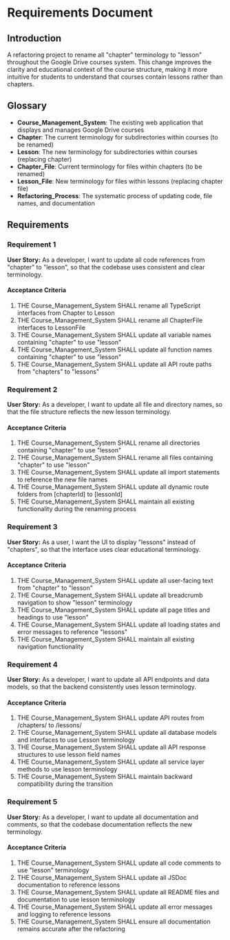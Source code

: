 # Requirements Document

## Introduction

A refactoring project to rename all "chapter" terminology to "lesson" throughout the Google Drive courses system. This change improves the clarity and educational context of the course structure, making it more intuitive for students to understand that courses contain lessons rather than chapters.

## Glossary

- **Course_Management_System**: The existing web application that displays and manages Google Drive courses
- **Chapter**: The current terminology for subdirectories within courses (to be renamed)
- **Lesson**: The new terminology for subdirectories within courses (replacing chapter)
- **Chapter_File**: Current terminology for files within chapters (to be renamed)
- **Lesson_File**: New terminology for files within lessons (replacing chapter file)
- **Refactoring_Process**: The systematic process of updating code, file names, and documentation

## Requirements

### Requirement 1

**User Story:** As a developer, I want to update all code references from "chapter" to "lesson", so that the codebase uses consistent and clear terminology.

#### Acceptance Criteria

1. THE Course_Management_System SHALL rename all TypeScript interfaces from Chapter to Lesson
2. THE Course_Management_System SHALL rename all ChapterFile interfaces to LessonFile
3. THE Course_Management_System SHALL update all variable names containing "chapter" to use "lesson"
4. THE Course_Management_System SHALL update all function names containing "chapter" to use "lesson"
5. THE Course_Management_System SHALL update all API route paths from "chapters" to "lessons"

### Requirement 2

**User Story:** As a developer, I want to update all file and directory names, so that the file structure reflects the new lesson terminology.

#### Acceptance Criteria

1. THE Course_Management_System SHALL rename all directories containing "chapter" to use "lesson"
2. THE Course_Management_System SHALL rename all files containing "chapter" to use "lesson"
3. THE Course_Management_System SHALL update all import statements to reference the new file names
4. THE Course_Management_System SHALL update all dynamic route folders from [chapterId] to [lessonId]
5. THE Course_Management_System SHALL maintain all existing functionality during the renaming process

### Requirement 3

**User Story:** As a user, I want the UI to display "lessons" instead of "chapters", so that the interface uses clear educational terminology.

#### Acceptance Criteria

1. THE Course_Management_System SHALL update all user-facing text from "chapter" to "lesson"
2. THE Course_Management_System SHALL update all breadcrumb navigation to show "lesson" terminology
3. THE Course_Management_System SHALL update all page titles and headings to use "lesson"
4. THE Course_Management_System SHALL update all loading states and error messages to reference "lessons"
5. THE Course_Management_System SHALL maintain all existing navigation functionality

### Requirement 4

**User Story:** As a developer, I want to update all API endpoints and data models, so that the backend consistently uses lesson terminology.

#### Acceptance Criteria

1. THE Course_Management_System SHALL update API routes from /chapters/ to /lessons/
2. THE Course_Management_System SHALL update all database models and interfaces to use Lesson terminology
3. THE Course_Management_System SHALL update all API response structures to use lesson field names
4. THE Course_Management_System SHALL update all service layer methods to use lesson terminology
5. THE Course_Management_System SHALL maintain backward compatibility during the transition

### Requirement 5

**User Story:** As a developer, I want to update all documentation and comments, so that the codebase documentation reflects the new terminology.

#### Acceptance Criteria

1. THE Course_Management_System SHALL update all code comments to use "lesson" terminology
2. THE Course_Management_System SHALL update all JSDoc documentation to reference lessons
3. THE Course_Management_System SHALL update all README files and documentation to use lesson terminology
4. THE Course_Management_System SHALL update all error messages and logging to reference lessons
5. THE Course_Management_System SHALL ensure all documentation remains accurate after the refactoring